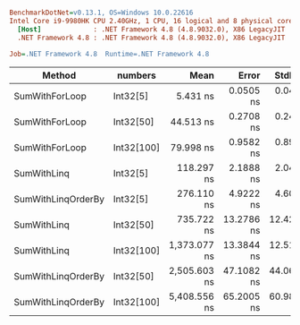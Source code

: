 ``` ini

BenchmarkDotNet=v0.13.1, OS=Windows 10.0.22616
Intel Core i9-9980HK CPU 2.40GHz, 1 CPU, 16 logical and 8 physical cores
  [Host]             : .NET Framework 4.8 (4.8.9032.0), X86 LegacyJIT
  .NET Framework 4.8 : .NET Framework 4.8 (4.8.9032.0), X86 LegacyJIT

Job=.NET Framework 4.8  Runtime=.NET Framework 4.8  

```
|             Method |    numbers |         Mean |      Error |     StdDev | Ratio | RatioSD |  Gen 0 | Allocated |
|------------------- |----------- |-------------:|-----------:|-----------:|------:|--------:|-------:|----------:|
|     SumWithForLoop |   Int32[5] |     5.431 ns |  0.0505 ns |  0.0473 ns |  0.05 |    0.00 |      - |         - |
|     SumWithForLoop |  Int32[50] |    44.513 ns |  0.2708 ns |  0.2401 ns |  0.38 |    0.01 |      - |         - |
|     SumWithForLoop | Int32[100] |    79.998 ns |  0.9582 ns |  0.8963 ns |  0.68 |    0.01 |      - |         - |
|        SumWithLinq |   Int32[5] |   118.297 ns |  2.1888 ns |  2.0474 ns |  1.00 |    0.00 | 0.0114 |      60 B |
| SumWithLinqOrderBy |   Int32[5] |   276.110 ns |  4.9222 ns |  4.6042 ns |  2.33 |    0.05 | 0.0510 |     268 B |
|        SumWithLinq |  Int32[50] |   735.722 ns | 13.2786 ns | 12.4208 ns |  6.22 |    0.16 | 0.0114 |      60 B |
|        SumWithLinq | Int32[100] | 1,373.077 ns | 13.3844 ns | 12.5198 ns | 11.61 |    0.20 | 0.0114 |      60 B |
| SumWithLinqOrderBy |  Int32[50] | 2,505.603 ns | 47.1082 ns | 44.0650 ns | 21.19 |    0.59 | 0.1526 |     809 B |
| SumWithLinqOrderBy | Int32[100] | 5,408.556 ns | 65.2005 ns | 60.9886 ns | 45.73 |    0.68 | 0.2670 |   1,410 B |
